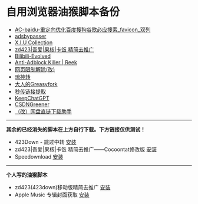 # 自用浏览器油猴脚本备份  
* [AC-baidu-重定向优化百度搜狗谷歌必应搜索_favicon_双列](https://greasyfork.org/zh-CN/scripts/14178)  
* [adsbypasser](https://adsbypasser.github.io/)  
* [X.I.U Collection](https://github.com/XIU2/UserScript)  
* [zd423|吾爱|果核|卡饭 精简去推广](https://greasyfork.org/zh-CN/scripts/417544)  
* [Bilibili-Evolved](https://github.com/the1812/Bilibili-Evolved)  
* [Anti-Adblock Killer | Reek](https://github.com/reek/anti-adblock-killer) 
* [网页限制解除(改)](https://greasyfork.org/zh-CN/scripts/28497)   
* [琉神转](https://sleazyfork.org/scripts/23316)  
* [大人的Greasyfork](https://greasyfork.org/scripts/23840)  
* [秒传链接提取](https://greasyfork.org/zh-CN/scripts/424574)
* [KeepChatGPT](https://github.com/xcanwin/KeepChatGPT)
* [CSDNGreener](https://greasyfork.org/zh-CN/scripts/378351)
* [（改）网盘直链下载助手](https://github.com/hmjz100/Online-disk-direct-link-download-assistant/)  
  
***
**其余的已经消失的脚本在上方自行下载。下方链接仅供测试！**
* 423Down - 跳过中转 [安装](https://raw.githubusercontent.com/Coconutat/browser-script-backup-Self-use/main/423down_passby_GoPHP.user.js)  
*  zd423|吾爱|果核|卡饭 精简去推广——Cocoontat修改版 [安装](https://raw.githubusercontent.com/Coconutat/browser-script-backup-Self-use/main/zd423吾爱果核卡饭_精简去推广_modify.user.js)
*  Speedownload [安装](https://github.com/Coconutat/browser-script-backup-Self-use/raw/main/Speedownload.user.js)
  
***  
**个人写的油猴脚本**
* zd423(423down)移动版精简去推广 [安装](https://raw.githubusercontent.com/Coconutat/browser-script-backup-Self-use/main/423down_mobile_ad_remove.user.js)  
* Apple Music 专辑封面获取 [安装](https://raw.githubusercontent.com/Coconutat/browser-script-backup-Self-use/mainApple_Music_Album_Art_Grabber.user.js)  
